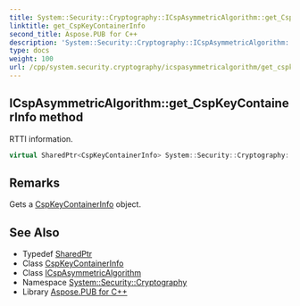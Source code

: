```yaml
---
title: System::Security::Cryptography::ICspAsymmetricAlgorithm::get_CspKeyContainerInfo method
linktitle: get_CspKeyContainerInfo
second_title: Aspose.PUB for C++
description: 'System::Security::Cryptography::ICspAsymmetricAlgorithm::get_CspKeyContainerInfo method. RTTI information in C++.'
type: docs
weight: 100
url: /cpp/system.security.cryptography/icspasymmetricalgorithm/get_cspkeycontainerinfo/
---
```

## ICspAsymmetricAlgorithm::get_CspKeyContainerInfo method


RTTI information.

```cpp
virtual SharedPtr<CspKeyContainerInfo> System::Security::Cryptography::ICspAsymmetricAlgorithm::get_CspKeyContainerInfo()=0
```

## Remarks


Gets a [CspKeyContainerInfo](../../cspkeycontainerinfo/) object. 
## See Also

* Typedef [SharedPtr](../../../system/sharedptr/)
* Class [CspKeyContainerInfo](../../cspkeycontainerinfo/)
* Class [ICspAsymmetricAlgorithm](../)
* Namespace [System::Security::Cryptography](../../)
* Library [Aspose.PUB for C++](../../../)
